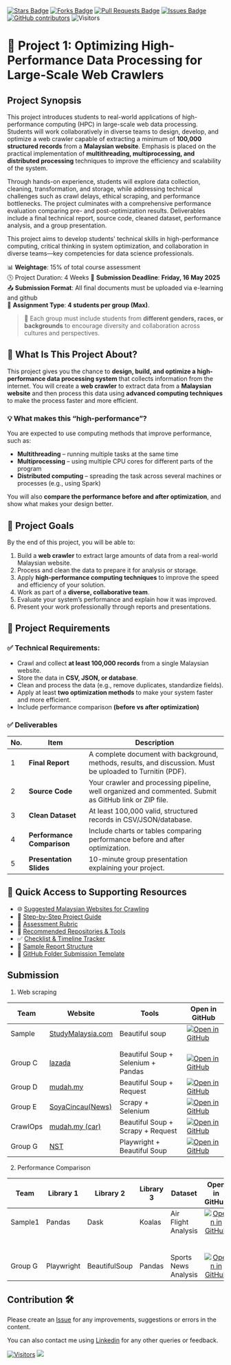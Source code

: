 <a href="https://github.com/drshahizan/HPDP/stargazers"><img src="https://img.shields.io/github/stars/drshahizan/HPDP" alt="Stars Badge"/></a>
<a href="https://github.com/drshahizan/HPDP/network/members"><img src="https://img.shields.io/github/forks/drshahizan/HPDP" alt="Forks Badge"/></a>
<a href="https://github.com/drshahizan/HPDP/pulls"><img src="https://img.shields.io/github/issues-pr/drshahizan/HPDP" alt="Pull Requests Badge"/></a>
<a href="https://github.com/drshahizan/HPDP/issues"><img src="https://img.shields.io/github/issues/drshahizan/HPDP" alt="Issues Badge"/></a>
<a href="https://github.com/drshahizan/HPDP/graphs/contributors"><img alt="GitHub contributors" src="https://img.shields.io/github/contributors/drshahizan/HPDP?color=2b9348"></a>
![Visitors](https://api.visitorbadge.io/api/visitors?path=https%3A%2F%2Fgithub.com%2Fdrshahizan%2FHPDP&labelColor=%23d9e3f0&countColor=%23697689&style=flat)

# 📄 Project 1: Optimizing High-Performance Data Processing for Large-Scale Web Crawlers

## Project Synopsis
This project introduces students to real-world applications of high-performance computing (HPC) in large-scale web data processing. Students will work collaboratively in diverse teams to design, develop, and optimize a web crawler capable of extracting a minimum of **100,000 structured records** from a **Malaysian website**. Emphasis is placed on the practical implementation of **multithreading, multiprocessing, and distributed processing** techniques to improve the efficiency and scalability of the system. 

Through hands-on experience, students will explore data collection, cleaning, transformation, and storage, while addressing technical challenges such as crawl delays, ethical scraping, and performance bottlenecks. The project culminates with a comprehensive performance evaluation comparing pre- and post-optimization results. Deliverables include a final technical report, source code, cleaned dataset, performance analysis, and a group presentation. 

This project aims to develop students' technical skills in high-performance computing, critical thinking in system optimization, and collaboration in diverse teams—key competencies for data science professionals.

📊 **Weightage**: 15% of total course assessment  
🕓 Project Duration: 4 Weeks
📅 **Submission Deadline**: **Friday, 16 May 2025**  
📤 **Submission Format**: All final documents must be uploaded via e-learning and github  
👥 **Assignment Type**: **4 students per group (Max)**. 
> 📌 Each group must include students from **different genders, races, or backgrounds** to encourage diversity and collaboration across cultures and perspectives.

## 🧠 **What Is This Project About?**

This project gives you the chance to **design, build, and optimize a high-performance data processing system** that collects information from the internet. You will create a **web crawler** to extract data from a **Malaysian website** and then process this data using **advanced computing techniques** to make the process faster and more efficient.

### 💡 What makes this “high-performance”?
You are expected to use computing methods that improve performance, such as:
- **Multithreading** – running multiple tasks at the same time
- **Multiprocessing** – using multiple CPU cores for different parts of the program
- **Distributed computing** – spreading the task across several machines or processes (e.g., using Spark)

You will also **compare the performance before and after optimization**, and show what makes your design better.

## 🎯 **Project Goals**

By the end of this project, you will be able to:
1. Build a **web crawler** to extract large amounts of data from a real-world Malaysian website.
2. Process and clean the data to prepare it for analysis or storage.
3. Apply **high-performance computing techniques** to improve the speed and efficiency of your solution.
4. Work as part of a **diverse, collaborative team**.
5. Evaluate your system’s performance and explain how it was improved.
6. Present your work professionally through reports and presentations.

## 📌 Project Requirements

### ✅ Technical Requirements:
- Crawl and collect **at least 100,000 records** from a single Malaysian website.
- Store the data in **CSV, JSON, or database**.
- Clean and process the data (e.g., remove duplicates, standardize fields).
- Apply at least **two optimization methods** to make your system faster and more efficient.
- Include performance comparison **(before vs after optimization)**
  
### ✅ Deliverables
| No. | Item | Description |
|-----|------|-------------|
| 1 | **Final Report** | A complete document with background, methods, results, and discussion. Must be uploaded to Turnitin (PDF). |
| 2 | **Source Code** | Your crawler and processing pipeline, well organized and commented. Submit as GitHub link or ZIP file. |
| 3 | **Clean Dataset** | At least 100,000 valid, structured records in CSV/JSON/database. |
| 4 | **Performance Comparison** | Include charts or tables comparing performance before and after optimization. |
| 5 | **Presentation Slides** | 10-minute group presentation explaining your project. |

## 🔗 Quick Access to Supporting Resources

- 🌐 [Suggested Malaysian Websites for Crawling](p1_web.md)  
- 🧭 [Step-by-Step Project Guide](p1_step.md)  
- 🧾 [Assessment Rubric](p1_rubric.md)  
- 🔗 [Recommended Repositories & Tools](p1_tools.md)  
- ✅ [Checklist & Timeline Tracker](p1_checklist.md)  
- 📄 [Sample Report Structure](p1_report.md)  
- 📁 [GitHub Folder Submission Template](p1_github.md)

## Submission

1. Web scraping
   
| Team | Website | Tools |  Open in GitHub |
| ----- | ----- | ------ | ------ | 
| Sample | [StudyMalaysia.com](https://www.studymalaysia.com) | Beautiful soup| [![Open in GitHub](https://img.shields.io/static/v1?label=&message=Open%20in%20GitHub&labelColor=grey&color=blue&logo=github)](p1/sample/A1) |
|       |        |        |        |
|       |        |        |        |
| Group C | [lazada](https://www.lazada.com.my/catalog/?q=Women%27s%20Fashion&price=0-25) | Beautiful Soup + Selenium + Pandas |[![Open in GitHub](https://img.shields.io/static/v1?label=&message=Open%20in%20GitHub&labelColor=grey&color=blue&logo=github)](p1/GroupC)|
| Group D | [mudah.my](https://www.mudah.my/malaysia/properties-for-rent#lm=1) | Beautiful Soup + Request| [![Open in GitHub](https://img.shields.io/static/v1?label=&message=Open%20in%20GitHub&labelColor=grey&color=blue&logo=github)](p1/GroupD)|
| Group E      | [SoyaCincau(News)](https://soyacincau.com/category/news/)       | Scrapy + Selenium       | [![Open in GitHub](https://img.shields.io/static/v1?label=&message=Open%20in%20GitHub&labelColor=grey&color=blue&logo=github)](p1/GroupE) |
| CrawlOps | [mudah.my (car)](https://www.mudah.my/malaysia/cars-for-sale) | Beautiful Soup + Scrapy + Request |[![Open in GitHub](https://img.shields.io/static/v1?label=&message=Open%20in%20GitHub&labelColor=grey&color=blue&logo=github)](p1/CrawlOps)|
| Group G | [NST](https://www.nst.com.my/ ) |   Playwright + Beautiful Soup  |  [![Open in GitHub](https://img.shields.io/static/v1?label=&message=Open%20in%20GitHub&labelColor=grey&color=blue&logo=github)](p1/GroupG)      |

2. Performance Comparison

| Team | Library 1 | Library 2 | Library 3 | Dataset |  Open in GitHub |
| ----- | ----- | ------ | ------ |  ------ | :------: | 
| Sample1 | Pandas | Dask | Koalas | Air Flight Analysis | [![Open in GitHub](https://img.shields.io/static/v1?label=&message=Open%20in%20GitHub&labelColor=grey&color=blue&logo=github)](p1/sample/A2) |
|       |          |           |           |         |                  |
|       |          |           |           |         |                  |
|       |          |           |           |         |                  |
|       |          |           |           |         |                  |
|       |          |           |           |         |                  |
|       |          |           |           |         |                  |
| Group G | Playwright | BeautifulSoup |  Pandas |  Sports News Analysis    | [![Open in GitHub](https://img.shields.io/static/v1?label=&message=Open%20in%20GitHub&labelColor=grey&color=blue&logo=github)](p1/GroupG)  |

## Contribution 🛠️
Please create an [Issue](https://github.com/drshahizan/HPDP/issues) for any improvements, suggestions or errors in the content.

You can also contact me using [Linkedin](https://www.linkedin.com/in/drshahizan/) for any other queries or feedback.

[![Visitors](https://api.visitorbadge.io/api/visitors?path=https%3A%2F%2Fgithub.com%2Fdrshahizan&labelColor=%23697689&countColor=%23555555&style=plastic)](https://visitorbadge.io/status?path=https%3A%2F%2Fgithub.com%2Fdrshahizan)
![](https://hit.yhype.me/github/profile?user_id=81284918)
